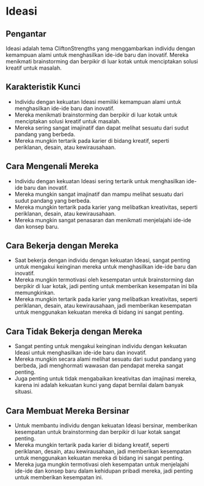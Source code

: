 # Ideasi

## Pengantar

Ideasi adalah tema CliftonStrengths yang menggambarkan individu dengan kemampuan alami untuk menghasilkan ide-ide baru dan inovatif. Mereka menikmati brainstorming dan berpikir di luar kotak untuk menciptakan solusi kreatif untuk masalah.

## Karakteristik Kunci

- Individu dengan kekuatan Ideasi memiliki kemampuan alami untuk menghasilkan ide-ide baru dan inovatif.
- Mereka menikmati brainstorming dan berpikir di luar kotak untuk menciptakan solusi kreatif untuk masalah.
- Mereka sering sangat imajinatif dan dapat melihat sesuatu dari sudut pandang yang berbeda.
- Mereka mungkin tertarik pada karier di bidang kreatif, seperti periklanan, desain, atau kewirausahaan.

## Cara Mengenali Mereka

- Individu dengan kekuatan Ideasi sering tertarik untuk menghasilkan ide-ide baru dan inovatif.
- Mereka mungkin sangat imajinatif dan mampu melihat sesuatu dari sudut pandang yang berbeda.
- Mereka mungkin tertarik pada karier yang melibatkan kreativitas, seperti periklanan, desain, atau kewirausahaan.
- Mereka mungkin sangat penasaran dan menikmati menjelajahi ide-ide dan konsep baru.

## Cara Bekerja dengan Mereka

- Saat bekerja dengan individu dengan kekuatan Ideasi, sangat penting untuk mengakui keinginan mereka untuk menghasilkan ide-ide baru dan inovatif.
- Mereka mungkin termotivasi oleh kesempatan untuk brainstorming dan berpikir di luar kotak, jadi penting untuk memberikan kesempatan ini bila memungkinkan.
- Mereka mungkin tertarik pada karier yang melibatkan kreativitas, seperti periklanan, desain, atau kewirausahaan, jadi memberikan kesempatan untuk menggunakan kekuatan mereka di bidang ini sangat penting.

## Cara Tidak Bekerja dengan Mereka

- Sangat penting untuk mengakui keinginan individu dengan kekuatan Ideasi untuk menghasilkan ide-ide baru dan inovatif.
- Mereka mungkin secara alami melihat sesuatu dari sudut pandang yang berbeda, jadi menghormati wawasan dan pendapat mereka sangat penting.
- Juga penting untuk tidak mengabaikan kreativitas dan imajinasi mereka, karena ini adalah kekuatan kunci yang dapat bernilai dalam banyak situasi.

## Cara Membuat Mereka Bersinar

- Untuk membantu individu dengan kekuatan Ideasi bersinar, memberikan kesempatan untuk brainstorming dan berpikir di luar kotak sangat penting.
- Mereka mungkin tertarik pada karier di bidang kreatif, seperti periklanan, desain, atau kewirausahaan, jadi memberikan kesempatan untuk menggunakan kekuatan mereka di bidang ini sangat penting.
- Mereka juga mungkin termotivasi oleh kesempatan untuk menjelajahi ide-ide dan konsep baru dalam kehidupan pribadi mereka, jadi penting untuk memberikan kesempatan ini.
